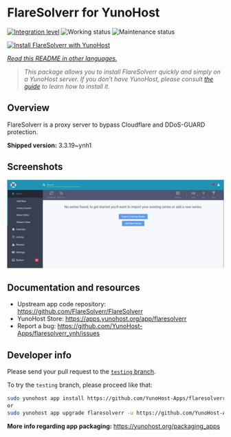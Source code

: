 <!--
N.B.: This README was automatically generated by <https://github.com/YunoHost/apps/tree/master/tools/readme_generator>
It shall NOT be edited by hand.
-->

# FlareSolverr for YunoHost

[![Integration level](https://dash.yunohost.org/integration/flaresolverr.svg)](https://dash.yunohost.org/appci/app/flaresolverr) ![Working status](https://ci-apps.yunohost.org/ci/badges/flaresolverr.status.svg) ![Maintenance status](https://ci-apps.yunohost.org/ci/badges/flaresolverr.maintain.svg)

[![Install FlareSolverr with YunoHost](https://install-app.yunohost.org/install-with-yunohost.svg)](https://install-app.yunohost.org/?app=flaresolverr)

*[Read this README in other languages.](./ALL_README.md)*

> *This package allows you to install FlareSolverr quickly and simply on a YunoHost server.*
> *If you don't have YunoHost, please consult [the guide](https://yunohost.org/install) to learn how to install it.*

## Overview

FlareSolverr is a proxy server to bypass Cloudflare and DDoS-GUARD protection.


**Shipped version:** 3.3.19~ynh1

## Screenshots

![Screenshot of FlareSolverr](./doc/screenshots/screenshot.jpg)

## Documentation and resources

- Upstream app code repository: <https://github.com/FlareSolverr/FlareSolverr>
- YunoHost Store: <https://apps.yunohost.org/app/flaresolverr>
- Report a bug: <https://github.com/YunoHost-Apps/flaresolverr_ynh/issues>

## Developer info

Please send your pull request to the [`testing` branch](https://github.com/YunoHost-Apps/flaresolverr_ynh/tree/testing).

To try the `testing` branch, please proceed like that:

```bash
sudo yunohost app install https://github.com/YunoHost-Apps/flaresolverr_ynh/tree/testing --debug
or
sudo yunohost app upgrade flaresolverr -u https://github.com/YunoHost-Apps/flaresolverr_ynh/tree/testing --debug
```

**More info regarding app packaging:** <https://yunohost.org/packaging_apps>
